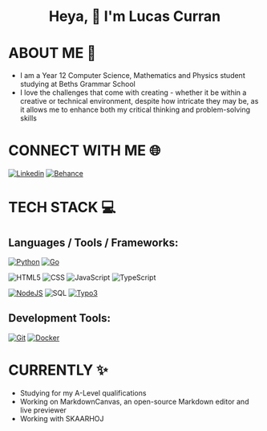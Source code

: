 <h1 align="center">Heya, 👋 I'm Lucas Curran</h1>

# ABOUT ME 💫
- I am a Year 12 Computer Science, Mathematics and Physics student studying at Beths Grammar School
- I love the challenges that come with creating - whether it be within a creative or technical environment, despite how intricate they may be, as it allows me to enhance both my critical thinking and problem-solving skills

# CONNECT WITH ME 🌐

[![Linkedin](https://img.shields.io/badge/linkedin-white?style=for-the-badge&logo=linkedin&logoColor=white&color=%230A66C2)](https://www.linkedin.com/in/lucascurrann/)
[![Behance](https://img.shields.io/badge/behance-white?style=for-the-badge&logo=behance&logoColor=white&color=%231769FF)](https://www.behance.net/lucascurran)

# TECH STACK 💻
## Languages / Tools / Frameworks: 

[![Python](https://img.shields.io/badge/python-white?style=for-the-badge&logo=python&logoColor=white&color=%233776AB)](https://www.python.org)
[![Go](https://img.shields.io/badge/golang-white?style=for-the-badge&logo=go&logoColor=white&color=%2300ADD8)](https://go.dev/)

![HTML5](https://img.shields.io/badge/html5-white?style=for-the-badge&logo=html5&logoColor=white&color=%23E34F26)
![CSS](https://img.shields.io/badge/css-white?style=for-the-badge&logo=css3&logoColor=white&color=%231572B6)
![JavaScript](https://img.shields.io/badge/javascript-white?style=for-the-badge&logo=javascript&logoColor=%23F7DF1E&color=%23323330)
![TypeScript](https://img.shields.io/badge/typescript-white?style=for-the-badge&logo=typescript&logoColor=white&color=%233178C6)

[![NodeJS](https://img.shields.io/badge/node.js-white?style=for-the-badge&logo=node.js&logoColor=white&color=%23339933)](https://nodejs.org/)
![SQL](https://img.shields.io/badge/sql-white?style=for-the-badge&logo=postgresql&logoColor=white&color=%23003B57)
[![Typo3](https://img.shields.io/badge/typo3-ffffff?style=for-the-badge&logo=typo3&logoColor=white&color=%23FF8700)](https://typo3.com)

## Development Tools:

[![Git](https://img.shields.io/badge/git-ffffff?style=for-the-badge&logo=git&logoColor=white&color=%23F05032)](https://git-scm.com) 
[![Docker](https://img.shields.io/badge/docker-white?style=for-the-badge&logo=docker&logoColor=white&color=%232496ED)](https://www.docker.com/)

# CURRENTLY ✨

- Studying for my A-Level qualifications
- Working on MarkdownCanvas, an open-source Markdown editor and live previewer
- Working with SKAARHOJ
